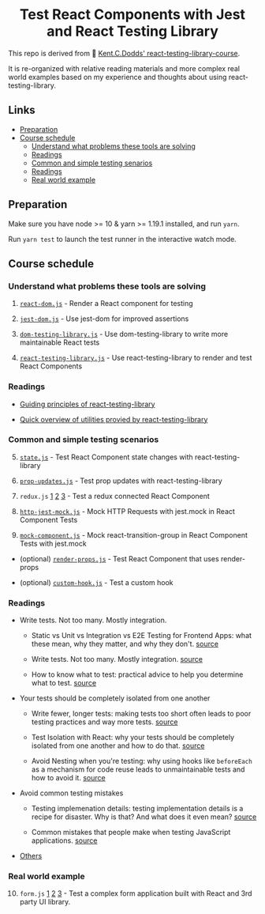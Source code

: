 <h1 align="center">
  Test React Components with Jest and React Testing Library
</h1>

This repo is derived from 💯 [Kent.C.Dodds' react-testing-library-course](https://github.com/kentcdodds/react-testing-library-course).

It is re-organized with relative reading materials and more complex real world examples based on my experience and thoughts about using react-testing-library.

## Links

- [Preparation](#preparation)
- [Course schedule](#course-schedule)
  - [Understand what problems these tools are solving](#understand-what-problems-these-tools-are-solving)
  - [Readings](#readings)
  - [Common and simple testing senarios](#common-and-simple-testing-senarios)
  - [Readings](#readings-1)
  - [Real world example](#real-world-example)

## Preparation

Make sure you have node >= 10 & yarn >= 1.19.1 installed, and run `yarn`.

Run `yarn test` to launch the test runner in the interactive watch mode.

## Course schedule

### Understand what problems these tools are solving

1.  [`react-dom.js`](./src/__tests__/01-react-dom.js) - Render a React component for testing

2.  [`jest-dom.js`](./src/__tests__/02-jest-dom.js) - Use jest-dom for improved assertions

3.  [`dom-testing-library.js`](./src/__tests__/03-dom-testing-library.js) - Use dom-testing-library to write more
    maintainable React tests

4.  [`react-testing-library.js`](./src/__tests__/04-react-testing-library.js) - Use react-testing-library to render and test
    React Components

### Readings

- [Guiding principles of react-testing-library](https://testing-library.com/docs/guiding-principles)

- [Quick overview of utilities provied by react-testing-library](https://testing-library.com/docs/react-testing-library/cheatsheet)

### Common and simple testing scenarios

5.  [`state.js`](./src/__tests__/05-state.js) - Test React Component state changes with react-testing-library

6.  [`prop-updates.js`](./src/__tests__/06-prop-updates.js) - Test prop updates with react-testing-library

7.  `redux.js` [1](./src/__tests__/07-redux-01.js) [2](./src/__tests__/07-redux-01.js) [3](./src/__tests__/07-redux-01.js) - Test a redux connected React Component

8.  [`http-jest-mock.js`](./src/__tests__/08-http-jest-mock.js) - Mock HTTP Requests with jest.mock in React Component
    Tests

9.  [`mock-component.js`](./src/__tests__/09-mock-component.js) - Mock react-transition-group in React Component Tests
    with jest.mock

- (optional) [`render-props.js`](./src/__tests__/render-props.js) - Test React Component that uses render-props

- (optional) [`custom-hook.js`](./src/__tests__/custom-hook-01.js) - Test a custom hook

### Readings

- Write tests. Not too many. Mostly integration.

  - Static vs Unit vs Integration vs E2E Testing for Frontend Apps: what these mean, why they matter, and why they don't. [source](https://kentcdodds.com/blog/unit-vs-integration-vs-e2e-tests)

  - Write tests. Not too many. Mostly integration. [source](https://kentcdodds.com/blog/write-tests)

  - How to know what to test: practical advice to help you determine what to test. [source](https://kentcdodds.com/blog/how-to-know-what-to-test)

- Your tests should be completely isolated from one another

  - Write fewer, longer tests: making tests too short often leads to poor testing practices and way more tests. [source](https://kentcdodds.com/blog/write-fewer-longer-tests)

  - Test Isolation with React: why your tests should be completely isolated from one another and how to do that. [source](https://kentcdodds.com/blog/test-isolation-with-react)

  - Avoid Nesting when you're testing: why using hooks like `beforeEach` as a mechanism for code reuse leads to unmaintainable tests and how to avoid it. [source](https://kentcdodds.com/blog/avoid-nesting-when-youre-testing)

- Avoid common testing mistakes

  - Testing implemenation details: testing implementation details is a recipe for disaster. Why is that? And what does it even mean? [source](https://kentcdodds.com/blog/testing-implementation-details)

  - Common mistakes that people make when testing JavaScript applications. [source](https://kentcdodds.com/blog/common-testing-mistakes)

- [Others](https://kentcdodds.com/testing/)

### Real world example

10. `form.js` [1](./src/__tests__/10-form-01.js) [2](./src/__tests__/10-form-02.js) [3](./src/__tests__/10-form-03.js) - Test a complex form application built with React and 3rd party UI library.
